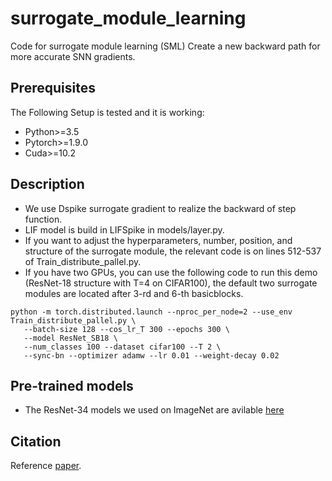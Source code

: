 # surrogate_module_learning
 Code for surrogate module learning (SML)
 Create a new backward path for more accurate SNN gradients.
 
## Prerequisites
The Following Setup is tested and it is working:
 * Python>=3.5
 * Pytorch>=1.9.0
 * Cuda>=10.2

## Description
 * We use Dspike surrogate gradient to realize the backward of step function.
 * LIF model is build in LIFSpike in models/layer.py.
 * If you want to adjust the hyperparameters, number, position, and structure of the surrogate module, the relevant code is on lines 512-537 of Train_distribute_pallel.py.
 * If you have two GPUs, you can use the following code to run this demo (ResNet-18 structure with T=4 on CIFAR100), the default two surrogate modules are located after 3-rd and 6-th basicblocks.
 ```
 python -m torch.distributed.launch --nproc_per_node=2 --use_env Train_distribute_pallel.py \
    --batch-size 128 --cos_lr_T 300 --epochs 300 \
    --model ResNet_SB18 \
    --num_classes 100 --dataset cifar100 --T 2 \
    --sync-bn --optimizer adamw --lr 0.01 --weight-decay 0.02
 ```

## Pre-trained models
* The ResNet-34 models we used on ImageNet are avilable [here](https://drive.google.com/drive/folders/1UaesWFejJKQ4PhAx2xK6Av5_b1U4vl9j?usp=share_link)

## Citation
Reference [paper](https://openreview.net/pdf?id=zRkz4duLKp).
